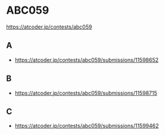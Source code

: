 # ABC059

https://atcoder.jp/contests/abc059

## A

- https://atcoder.jp/contests/abc059/submissions/11598652

## B

- https://atcoder.jp/contests/abc059/submissions/11598715

## C

- https://atcoder.jp/contests/abc059/submissions/11599462
